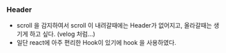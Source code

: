 ### Header

- scroll 을 감지하여서 scroll 이 내려갈때에는 Header가 없어지고, 올라갈때는 생기게 하고 싶다. (velog 처럼...)
- 일단 react에 아주 편리한 Hook이 있기에 hook 을 사용하였다.
